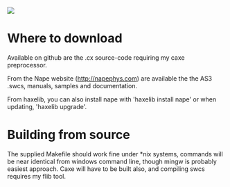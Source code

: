 ![](https://github.com/deltaluca/www.napephys.com/blob/gh-pages/assets/nape.png?raw=true)

# Where to download

Available on github are the .cx source-code requiring my caxe preprocessor.

From the Nape website (http://napephys.com) are available the the AS3 .swcs, manuals, samples and documentation.

From haxelib, you can also install nape with 'haxelib install nape' or when updating, 'haxelib upgrade'.

# Building from source

The supplied Makefile should work fine under *nix systems, commands will be near identical from windows command line, though mingw is probably easiest approach. Caxe will have to be built also, and compiling swcs requires my flib tool.

